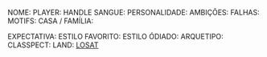 NOME:
PLAYER:
HANDLE
SANGUE:
PERSONALIDADE:
AMBIÇÕES:
FALHAS:
MOTIFS:
CASA / FAMÍLIA:

EXPECTATIVA:
ESTILO FAVORITO:
ESTILO ÓDIADO:
ARQUETIPO:
CLASSPECT:
LAND: [LOSAT](obsidian://open?vault=teste&file=RE-FRESH%2FWORLD%20BUILDING%2FLANDS%2FLOSAT)